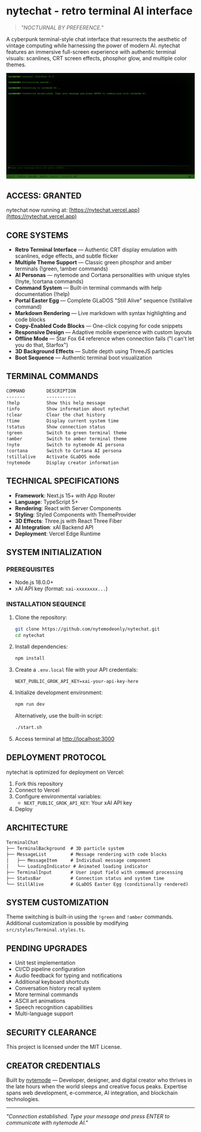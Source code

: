 # nytechat - retro terminal AI interface

> _"NOCTURNAL BY PREFERENCE."_

A cyberpunk terminal-style chat interface that resurrects the aesthetic of vintage computing while harnessing the power of modern AI. nytechat features an immersive full-screen experience with authentic terminal visuals: scanlines, CRT screen effects, phosphor glow, and multiple color themes.

![nytechat Interface](./public/screenshot.png)

## ACCESS: GRANTED

nytechat now running at: [https://nytechat.vercel.app](https://nytechat.vercel.app)

## CORE SYSTEMS

- **Retro Terminal Interface** — Authentic CRT display emulation with scanlines, edge effects, and subtle flicker
- **Multiple Theme Support** — Classic green phosphor and amber terminals (!green, !amber commands)
- **AI Personas** — nytemode and Cortana personalities with unique styles (!nyte, !cortana commands)
- **Command System** — Built-in terminal commands with help documentation (!help)
- **Portal Easter Egg** — Complete GLaDOS "Still Alive" sequence (!stillalive command)
- **Markdown Rendering** — Live markdown with syntax highlighting and code blocks
- **Copy-Enabled Code Blocks** — One-click copying for code snippets
- **Responsive Design** — Adaptive mobile experience with custom layouts
- **Offline Mode** — Star Fox 64 reference when connection fails ("I can't let you do that, Starfox")
- **3D Background Effects** — Subtle depth using ThreeJS particles
- **Boot Sequence** — Authentic terminal boot visualization

## TERMINAL COMMANDS

```
COMMAND        DESCRIPTION
-------        -----------
!help          Show this help message
!info          Show information about nytechat
!clear         Clear the chat history
!time          Display current system time
!status        Show connection status
!green         Switch to green terminal theme
!amber         Switch to amber terminal theme
!nyte          Switch to nytemode AI persona
!cortana       Switch to Cortana AI persona
!stillalive    Activate GLaDOS mode
!nytemode      Display creator information
```

## TECHNICAL SPECIFICATIONS

- **Framework**: Next.js 15+ with App Router
- **Language**: TypeScript 5+
- **Rendering**: React with Server Components
- **Styling**: Styled Components with ThemeProvider
- **3D Effects**: Three.js with React Three Fiber
- **AI Integration**: xAI Backend API
- **Deployment**: Vercel Edge Runtime

## SYSTEM INITIALIZATION

### PREREQUISITES

- Node.js 18.0.0+
- xAI API key (format: `xai-xxxxxxxx...`)

### INSTALLATION SEQUENCE

1. Clone the repository:
   ```bash
   git clone https://github.com/nytemodeonly/nytechat.git
   cd nytechat
   ```

2. Install dependencies:
   ```bash
   npm install
   ```

3. Create a `.env.local` file with your API credentials:
   ```
   NEXT_PUBLIC_GROK_API_KEY=xai-your-api-key-here
   ```

4. Initialize development environment:
   ```bash
   npm run dev
   ```
   
   Alternatively, use the built-in script:
   ```bash
   ./start.sh
   ```

5. Access terminal at [http://localhost:3000](http://localhost:3000)

## DEPLOYMENT PROTOCOL

nytechat is optimized for deployment on Vercel:

1. Fork this repository
2. Connect to Vercel
3. Configure environmental variables:
   - `NEXT_PUBLIC_GROK_API_KEY`: Your xAI API key
4. Deploy

## ARCHITECTURE

```
TerminalChat
├── TerminalBackground  # 3D particle system
├── MessageList         # Message rendering with code blocks
│   ├── MessageItem     # Individual message component
│   └── LoadingIndicator # Animated loading indicator
├── TerminalInput       # User input field with command processing
├── StatusBar           # Connection status and system time
└── StillAlive          # GLaDOS Easter Egg (conditionally rendered)
```

## SYSTEM CUSTOMIZATION

Theme switching is built-in using the `!green` and `!amber` commands. Additional customization is possible by modifying `src/styles/Terminal.styles.ts`.

## PENDING UPGRADES

- Unit test implementation
- CI/CD pipeline configuration
- Audio feedback for typing and notifications
- Additional keyboard shortcuts
- Conversation history recall system
- More terminal commands
- ASCII art animations
- Speech recognition capabilities
- Multi-language support

## SECURITY CLEARANCE

This project is licensed under the MIT License.

## CREATOR CREDENTIALS

Built by [nytemode](https://nytemode.com) — Developer, designer, and digital creator who thrives in the late hours when the world sleeps and creative focus peaks. Expertise spans web development, e-commerce, AI integration, and blockchain technologies.

---

_"Connection established. Type your message and press ENTER to communicate with nytemode AI."_

